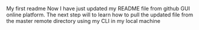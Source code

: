 My first readme
Now I have just updated my README file from github GUI online platform.
The next step will to learn how to pull the updated file from the master remote directory using my CLI in my local machine
